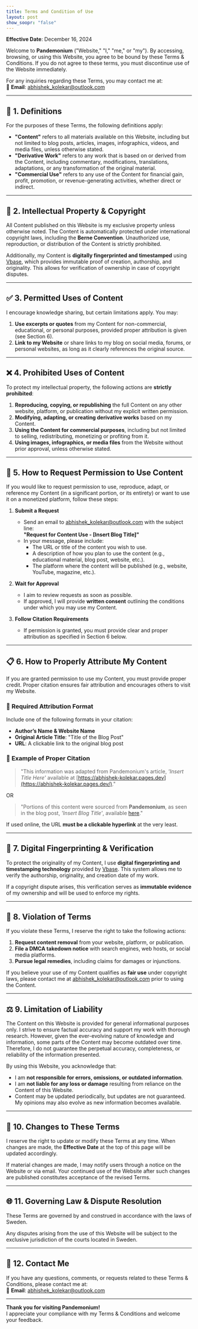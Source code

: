```yaml
---
title: Terms and Condition of Use
layout: post
show_soopr: "false"
---
```

**Effective Date**: December 16, 2024  

Welcome to **Pandemonium** ("Website," "I," "me," or "my"). By accessing, browsing, or using this Website, you agree to be bound by these Terms & Conditions. If you do not agree to these terms, you must discontinue use of the Website immediately.  

For any inquiries regarding these Terms, you may contact me at:  
📧 **Email**: [abhishek_kolekar@outlook.com](mailto:abhishek_kolekar@outlook.com)  

---

## 📘 **1. Definitions**
For the purposes of these Terms, the following definitions apply:  
- **"Content"** refers to all materials available on this Website, including but not limited to blog posts, articles, images, infographics, videos, and media files, unless otherwise stated.  
- **"Derivative Work"** refers to any work that is based on or derived from the Content, including commentary, modifications, translations, adaptations, or any transformation of the original material.  
- **"Commercial Use"** refers to any use of the Content for financial gain, profit, promotion, or revenue-generating activities, whether direct or indirect.  

---

## 📜 **2. Intellectual Property & Copyright**
All Content published on this Website is my exclusive property unless otherwise noted. The Content is automatically protected under international copyright laws, including the **Berne Convention**. Unauthorized use, reproduction, or distribution of the Content is strictly prohibited.  

Additionally, my Content is **digitally fingerprinted and timestamped** using [Vbase](https://app.vbase.com/stamp/), which provides immutable proof of creation, authorship, and originality. This allows for verification of ownership in case of copyright disputes.  

---

## ✅ **3. Permitted Uses of Content**
I encourage knowledge sharing, but certain limitations apply. You may:  
1. **Use excerpts or quotes** from my Content for non-commercial, educational, or personal purposes, provided proper attribution is given (see Section 6).  
2. **Link to my Website** or share links to my blog on social media, forums, or personal websites, as long as it clearly references the original source.  

---

## ❌ **4. Prohibited Uses of Content**
To protect my intellectual property, the following actions are **strictly prohibited**:  
1. **Reproducing, copying, or republishing** the full Content on any other website, platform, or publication without my explicit written permission.  
2. **Modifying, adapting, or creating derivative works** based on my Content.  
3. **Using the Content for commercial purposes**, including but not limited to selling, redistributing, monetizing or profiting from it.  
4. **Using images, infographics, or media files** from the Website without prior approval, unless otherwise stated.  

---

## 📩 **5. How to Request Permission to Use Content**
If you would like to request permission to use, reproduce, adapt, or reference my Content (in a significant portion, or its entirety) or want to use it on a monetized platform, follow these steps:  

1. **Submit a Request**  
   - Send an email to [abhishek_kolekar@outlook.com](mailto:abhishek_kolekar@outlook.com) with the subject line:  
     **"Request for Content Use - [Insert Blog Title]"**  
   - In your message, please include:  
     - The URL or title of the content you wish to use.  
     - A description of how you plan to use the content (e.g., educational material, blog post, website, etc.).  
     - The platform where the content will be published (e.g., website, YouTube, magazine, etc.).  

2. **Wait for Approval**  
   - I aim to review requests as soon as possible.  
   - If approved, I will provide **written consent** outlining the conditions under which you may use my Content.  

3. **Follow Citation Requirements**  
   - If permission is granted, you must provide clear and proper attribution as specified in Section 6 below.  

---

## 📋 **6. How to Properly Attribute My Content**
If you are granted permission to use my Content, you must provide proper credit. Proper citation ensures fair attribution and encourages others to visit my Website.  

### 📌 **Required Attribution Format**  
Include one of the following formats in your citation:  
- **Author’s Name & Website Name**  
- **Original Article Title**: "Title of the Blog Post"  
- **URL**: A clickable link to the original blog post  

### 📘 **Example of Proper Citation**  
> "This information was adapted from Pandemonium's article, *'Insert Title Here'* available at [https://abhishek-kolekar.pages.dev](https://abhishek-kolekar.pages.dev/)."  

OR  

> "Portions of this content were sourced from **Pandemonium**, as seen in the blog post, *'Insert Blog Title'*, available [here](https://abhishek-kolekar.pages.dev/)."  

If used online, the URL **must be a clickable hyperlink** at the very least.  

---

## 📡 **7. Digital Fingerprinting & Verification**
To protect the originality of my Content, I use **digital fingerprinting and timestamping technology** provided by [Vbase](https://app.vbase.com/stamp/). This system allows me to verify the authorship, originality, and creation date of my work.  

If a copyright dispute arises, this verification serves as **immutable evidence** of my ownership and will be used to enforce my rights.  

---

## 🚫 **8. Violation of Terms**
If you violate these Terms, I reserve the right to take the following actions:  
1. **Request content removal** from your website, platform, or publication.  
2. **File a DMCA takedown notice** with search engines, web hosts, or social media platforms.  
3. **Pursue legal remedies**, including claims for damages or injunctions.  

If you believe your use of my Content qualifies as **fair use** under copyright laws, please contact me at [abhishek_kolekar@outlook.com](mailto:abhishek_kolekar@outlook.com) prior to using the Content.  

---

## ⚖️ **9. Limitation of Liability**
The Content on this Website is provided for general informational purposes only. I strive to ensure factual accuracy and support my work with thorough research. However, given the ever-evolving nature of knowledge and information, some parts of the Content may become outdated over time. Therefore, I do not guarantee the perpetual accuracy, completeness, or reliability of the information presented.

By using this Website, you acknowledge that:  
- I am **not responsible for errors, omissions, or outdated information**.  
- I am **not liable for any loss or damage** resulting from reliance on the Content of this Website.  
- Content may be updated periodically, but updates are not guaranteed. My opinions may also evolve as new information becomes available.

---

## 🔄 **10. Changes to These Terms**
I reserve the right to update or modify these Terms at any time. When changes are made, the **Effective Date** at the top of this page will be updated accordingly.  

If material changes are made, I may notify users through a notice on the Website or via email. Your continued use of the Website after such changes are published constitutes acceptance of the revised Terms.  

---

## 🌐 **11. Governing Law & Dispute Resolution**
These Terms are governed by and construed in accordance with the laws of Sweden.  

Any disputes arising from the use of this Website will be subject to the exclusive jurisdiction of the courts located in Sweden.  

---

## 📧 **12. Contact Me**
If you have any questions, comments, or requests related to these Terms & Conditions, please contact me at:  
📧 **Email**: [abhishek_kolekar@outlook.com](mailto:abhishek_kolekar@outlook.com)  

---

**Thank you for visiting Pandemonium!**  
I appreciate your compliance with my Terms & Conditions and welcome your feedback.  
